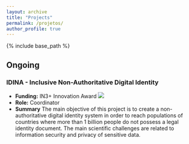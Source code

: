 ```yaml
---
layout: archive
title: "Projects"
permalink: /projetos/
author_profile: true
---
```


{% include base_path %}


## Ongoing

### IDINA - Inclusive Non-Authoritative Digital Identity  
- **Funding:** IN3+ Innovation Award ![](/images/idi.png|300)
- **Role:** Coordinator
- **Summary**
    The main objective of this project is to create a non-authoritative digital identity system in order to reach populations of countries where more than 1 billion people do not possess a legal identity document. The main scientific challenges are related to information security and privacy of sensitive data.